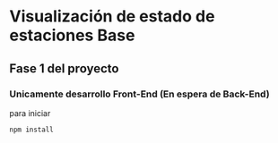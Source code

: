 # Visualización de estado de estaciones Base 
## Fase 1 del proyecto

### Unicamente desarrollo Front-End (En espera de Back-End)

para iniciar

```npm install```
